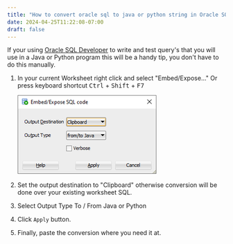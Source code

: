 ```yaml
---
title: "How to convert oracle sql to java or python string in Oracle SQL Developer 4"
date: 2024-04-25T11:22:08-07:00
draft: false
---
```


If your using [Oracle SQL Developer](https://www.oracle.com/database/sqldeveloper/) to write and test query's that you 
will use in a Java or Python program this will be a handy tip, you don't have to do this manually.

1. In your current Worksheet right click and select "Embed/Expose..." Or press keyboard shortcut <kbd>Ctrl</kbd> + 
<kbd>Shift</kbd> + <kbd>F7</kbd>

   ![Embed Expose SQL Code Window shows drops to select where to output conversion and which language to convert to / from](Embed_ExposeSqlCodeWindow.png)

2.  Set the output destination to "Clipboard" otherwise conversion will be done over your existing worksheet SQL.

3. Select Output Type  To / From Java or Python

4. Click `Apply` button.

5. Finally, paste the conversion where you need it at.